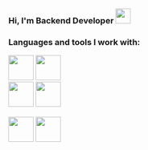 ### Hi, I'm Backend Developer <img src="https://fonts.gstatic.com/s/e/notoemoji/latest/1f44b_1f3fb/512.webp" hight="30px" width="30px">
### Languages and tools I work with:
<code><img src="https://img.icons8.com/?size=100&id=13441&format=png&color=000000" hight="50px" width="50px"></code>
<code><img src="https://img.icons8.com/?size=100&id=13679&format=png&color=000000" hight="50px" width="50px"></code>
<br>
<code><img src="https://img.icons8.com/?size=100&id=qV-JzWYl9dzP&format=png&color=000000" hight="50px" width="50px"></code>
<code><img src="https://img.icons8.com/?size=100&id=38561&format=png&color=000000" hight="50px" width="50px"></code>
<br><br>
<code><img src="https://encrypted-tbn0.gstatic.com/images?q=tbn:ANd9GcQEc9A_S6BPxCDRp5WjMFEfXrpCu1ya2OO-Lw&s" hight="50px" width="50px"></code>
<code><img src="https://delta-dev-software.fr/wp-content/uploads/2024/05/CSS-Logo.png" hight="50px" width="50px"></code>


